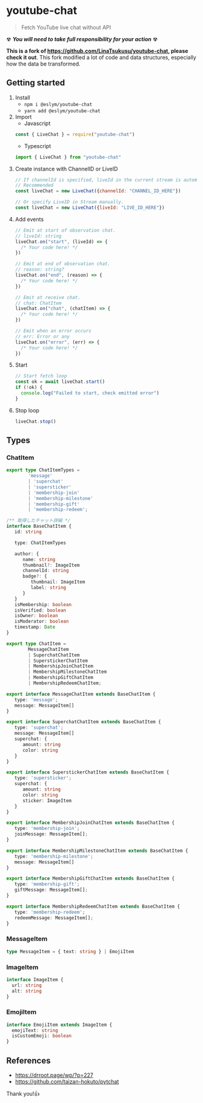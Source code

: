 # youtube-chat
> Fetch YouTube live chat without API

☢ ***You will need to take full responsibility for your action*** ☢

**This is a fork of https://github.com/LinaTsukusu/youtube-chat, please check it out**.
This fork modified a lot of code and data structures, especially how the data be transformed.

## Getting started
1. Install
    - `npm i @eslym/youtube-chat`
    - `yarn add @eslym/youtube-chat`
2. Import
    - Javascript
    ```javascript
    const { LiveChat } = require("youtube-chat")
    ```
    - Typescript
    ```typescript
    import { LiveChat } from "youtube-chat"
    ```
3. Create instance with ChannelID or LiveID
    ```javascript
    // If channelId is specified, liveId in the current stream is automatically acquired.
    // Recommended
    const liveChat = new LiveChat({channelId: "CHANNEL_ID_HERE"})
    
    // Or specify LiveID in Stream manually.
    const liveChat = new LiveChat({liveId: "LIVE_ID_HERE"})
    ```
4. Add events
    ```typescript
    // Emit at start of observation chat.
    // liveId: string
    liveChat.on("start", (liveId) => {
      /* Your code here! */
    })
   
    // Emit at end of observation chat.
    // reason: string?
    liveChat.on("end", (reason) => {
      /* Your code here! */
    })
    
    // Emit at receive chat.
    // chat: ChatItem
    liveChat.on("chat", (chatItem) => {
      /* Your code here! */
    })
    
    // Emit when an error occurs
    // err: Error or any
    liveChat.on("error", (err) => {
      /* Your code here! */
    })
    ```
5. Start
    ```typescript
    // Start fetch loop
    const ok = await liveChat.start()
    if (!ok) {
      console.log("Failed to start, check emitted error")
    }
    ```
6. Stop loop
   ```typescript
   liveChat.stop()
   ```

## Types
### ChatItem
```typescript
export type ChatItemTypes =
        'message'
        | 'superchat'
        | 'supersticker'
        | 'membership-join'
        | 'membership-milestone'
        | 'membership-gift'
        | 'membership-redeem';

/** 取得したチャット詳細 */
interface BaseChatItem {
   id: string

   type: ChatItemTypes

   author: {
      name: string
      thumbnail?: ImageItem
      channelId: string
      badge?: {
         thumbnail: ImageItem
         label: string
      }
   }
   isMembership: boolean
   isVerified: boolean
   isOwner: boolean
   isModerator: boolean
   timestamp: Date
}

export type ChatItem =
        MessageChatItem
        | SuperchatChatItem
        | SuperstickerChatItem
        | MembershipJoinChatItem
        | MembershipMilestoneChatItem
        | MembershipGiftChatItem
        | MembershipRedeemChatItem;

export interface MessageChatItem extends BaseChatItem {
   type: 'message';
   message: MessageItem[]
}

export interface SuperchatChatItem extends BaseChatItem {
   type: 'superchat';
   message: MessageItem[]
   superchat: {
      amount: string
      color: string
   }
}

export interface SuperstickerChatItem extends BaseChatItem {
   type: 'supersticker';
   superchat: {
      amount: string
      color: string
      sticker: ImageItem
   }
}

export interface MembershipJoinChatItem extends BaseChatItem {
   type: 'membership-join';
   joinMessage: MessageItem[];
}

export interface MembershipMilestoneChatItem extends BaseChatItem {
   type: 'membership-milestone';
   message: MessageItem[]
}

export interface MembershipGiftChatItem extends BaseChatItem {
   type: 'membership-gift';
   giftMessage: MessageItem[];
}

export interface MembershipRedeemChatItem extends BaseChatItem {
   type: 'membership-redeem';
   redeemMessage: MessageItem[];
}

```

### MessageItem

```typescript
type MessageItem = { text: string } | EmojiItem
```

### ImageItem
```typescript
interface ImageItem {
  url: string
  alt: string
}
```

### EmojiItem
```typescript
interface EmojiItem extends ImageItem {
  emojiText: string
  isCustomEmoji: boolean
}
```

## References
- https://drroot.page/wp/?p=227
- https://github.com/taizan-hokuto/pytchat

Thank you!👍
